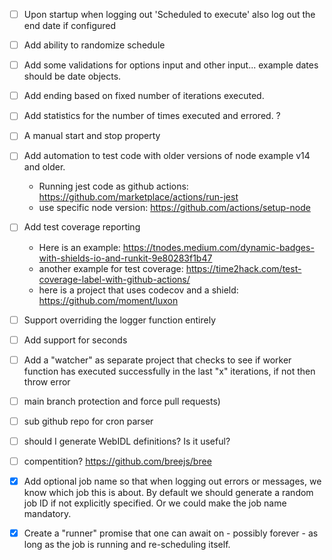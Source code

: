 - [ ] Upon startup when logging out 'Scheduled to execute' also log out the end date if configured
- [ ] Add ability to randomize schedule
- [ ] Add some validations for options input and other input... example dates should be date objects.
- [ ] Add ending based on fixed number of iterations executed.
- [ ] Add statistics for the number of times executed and errored. ?
- [ ] A manual start and stop property
- [ ] Add automation to test code with older versions of node example v14 and older.

    * Running jest code as github actions: https://github.com/marketplace/actions/run-jest
    * use specific node version: https://github.com/actions/setup-node
- [ ] Add test coverage reporting

    * Here is an example: https://tnodes.medium.com/dynamic-badges-with-shields-io-and-runkit-9e80283f1b47    

    - another example for test coverage: https://time2hack.com/test-coverage-label-with-github-actions/
    - here is a project that uses codecov and a shield: https://github.com/moment/luxon
- [ ] Support overriding the logger function entirely
- [ ] Add support for seconds
- [ ] Add a "watcher" as separate project that checks to see if worker function has executed successfully in the last "x" iterations, if not then throw error
- [ ] main branch protection and force pull requests) 
- [ ] sub github repo for cron parser
- [ ] should I generate WebIDL definitions? Is it useful?

- [ ] compentition? https://github.com/breejs/bree

- [x] Add optional job name so that when logging out errors or messages, we know which job this is about. By default we should generate a random job ID if not explicitly specified. Or we could make the job name mandatory.
- [x] Create a "runner" promise that one can await on - possibly forever - as long as the job is running and re-scheduling itself.

